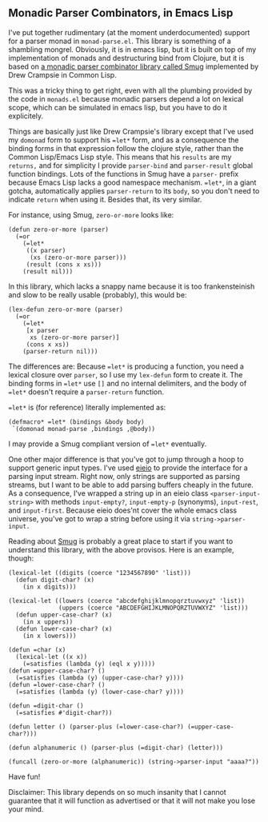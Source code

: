 Monadic Parser Combinators, in Emacs Lisp
-----------------------------------------

I've put together rudimentary (at the moment underdocumented) support
for a parser monad in `monad-parse.el`.  This library is something of
a shambling mongrel.  Obviously, it is in emacs lisp, but it is built
on top of my implementation of monads and destructuring bind from
Clojure, but it is based on [a monadic parser combinator
library called Smug](http://common-lisp.net/~dcrampsie/smug.html) implemented by
Drew Crampsie in Common Lisp.

This was a tricky thing to get right, even with all the plumbing
provided by the code in `monads.el` because monadic parsers depend a
lot on lexical scope, which can be simulated in emacs lisp, but you
have to do it explicitely.  

Things are basically just like Drew Crampsie's library except that
I've used my `domonad` form to support his `=let*` form, and as a
consequence the binding forms in that expression follow the clojure
style, rather than the Common Lisp/Emacs Lisp style.  This means that
his `results` are my `returns,` and for simplicity I provide
`parser-bind` and `parser-result` global function bindings.  Lots of
the functions in Smug have a `parser-` prefix because Emacs Lisp lacks
a good namespace mechanism.  `=let*`, in a giant gotcha, automatically
applies `parser-return` to its `body`, so you don't need to indicate
`return` when using it.  Besides that, its very similar.

For instance, using Smug, `zero-or-more` looks like:

    (defun zero-or-more (parser) 
      (=or 
        (=let* 
         ((x parser) 
          (xs (zero-or-more parser))) 
         (result (cons x xs))) 
        (result nil))) 

In this library, which lacks a snappy name because it is too
frankensteinish and slow to be really usable (probably), this would
be:

    (lex-defun zero-or-more (parser) 
      (=or 
        (=let* 
         [x parser
          xs (zero-or-more parser)]
         (cons x xs))
        (parser-return nil)))

The differences are: Because `=let*` is producing a function, you need
a lexical closure over `parser`, so I use my `lex-defun` form to
create it.  The binding forms in `=let*` use `[]` and no internal
delimiters, and the body of `=let*` doesn't require a `parser-return` function.

`=let*` is (for reference) literally implemented as:

    (defmacro* =let* (bindings &body body)
     `(domonad monad-parse ,bindings ,@body))

I may provide a Smug compliant version of `=let*` eventually.

One other major difference is that you've got to jump through a hoop
to support generic input types.  I've used
[eieio](http://cedet.sourceforge.net/eieio.shtml) to provide the
interface for a parsing input stream.  Right now, only strings are
supported as parsing streams, but I want to be able to add parsing buffers
cheaply in the future.  As a consequence, I've wrapped a string up in
an eieio class `<parser-input-string>` with methods `input-empty?`,
`input-empty-p` (synonyms), `input-rest`, and `input-first`.  Because
eieio does'nt cover the whole emacs class universe, you've got to wrap
a string before using it via `string->parser-input.`

Reading about [Smug](http://common-lisp.net/~dcrampsie/smug.html) is
probably a great place to start if you want to understand this
library, with the above provisos.  Here is an example, though:

    (lexical-let ((digits (coerce "1234567890" 'list)))
      (defun digit-char? (x)
        (in x digits)))

    (lexical-let ((lowers (coerce "abcdefghijklmnopqrztuvwxyz" 'list))
                  (uppers (coerce "ABCDEFGHIJKLMNOPQRZTUVWXYZ" 'list)))
      (defun upper-case-char? (x)
        (in x uppers))
      (defun lower-case-char? (x)
        (in x lowers)))

    (defun =char (x)
      (lexical-let ((x x))
        (=satisfies (lambda (y) (eql x y)))))
    (defun =upper-case-char? ()
      (=satisfies (lambda (y) (upper-case-char? y))))
    (defun =lower-case-char? ()
      (=satisfies (lambda (y) (lower-case-char? y))))

    (defun =digit-char ()
      (=satisfies #'digit-char?))

    (defun letter () (parser-plus (=lower-case-char?) (=upper-case-char?)))

    (defun alphanumeric () (parser-plus (=digit-char) (letter)))

    (funcall (zero-or-more (alphanumeric)) (string->parser-input "aaaa?"))


Have fun!

Disclaimer: This library depends on so much insanity that I cannot
guarantee that it will function as advertised or that it will not
make you lose your mind.

